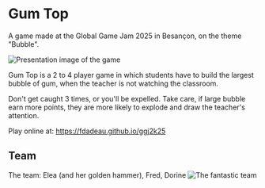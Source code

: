 Gum Top
=======

A game made at the Global Game Jam 2025 in Besançon, on the theme "Bubble".

![Presentation image of the game](https://fdadeau.github.io/ggj2k25/images/presentation_image.png)

Gum Top is a 2 to 4 player game in which students have to build the largest bubble of gum, when the teacher is not watching the classroom. 

Don't get caught 3 times, or you'll be expelled. Take care, if large bubble earn more points, they are more likely to explode and draw the teacher's attention. 

Play online at: https://fdadeau.github.io/ggj2k25

Team
----

The team: Elea (and her golden hammer), Fred, Dorine
![The fantastic team](https://fdadeau.github.io/ggj2k25/images/presentation_image.png)
